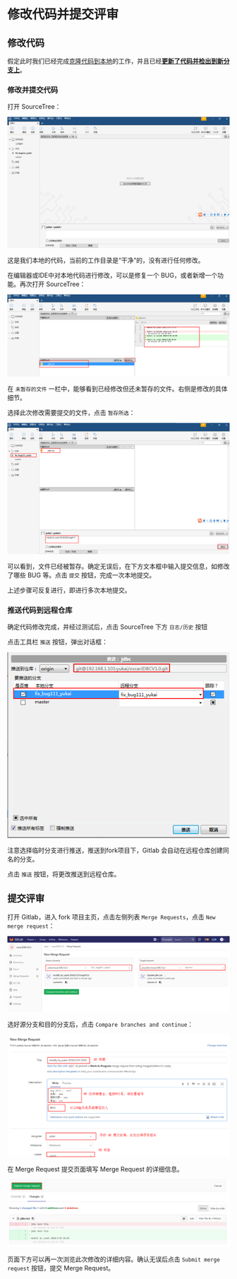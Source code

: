 # 修改代码并提交评审

## 修改代码

假定此时我们已经完成[克隆代码到本地](/setup/clone.md)的工作，并且已经[**更新了代码并检出到新分支上**](/review/update.md)。

### 修改并提交代码

打开 SourceTree：

![](/assets/sourcetree-show-workdir.png)

这是我们本地的代码，当前的工作目录是“干净”的，没有进行任何修改。

在编辑器或IDE中对本地代码进行修改，可以是修复一个 BUG，或者新增一个功能。再次打开 SourceTree：

![](/assets/sourcetree-modify.png)

在 `未暂存的文件` 一栏中，能够看到已经修改但还未暂存的文件。右侧是修改的具体细节。

选择此次修改需要提交的文件，点击 `暂存所选`：

![](/assets/sourcetree-commit.png)

可以看到，文件已经被暂存。确定无误后，在下方文本框中输入提交信息，如修改了哪些  BUG 等。点击 `提交` 按钮，完成一次本地提交。

上述步骤可反复进行，即进行多次本地提交。

### 推送代码到远程仓库

确定代码修改完成，并经过测试后，点击 SourceTree 下方 `日志/历史` 按钮

点击工具栏 `推送` 按钮，弹出对话框：

![](/assets/sourcetree-push.png)

注意选择临时分支进行推送，推送到fork项目下，Gitlab 会自动在远程仓库创建同名的分支。

点击 `推送` 按钮，将更改推送到远程仓库。

## 提交评审

打开 Gitlab，进入 fork 项目主页，点击左侧列表 `Merge Requests`，点击 `New merge request`：

![](/assets/gitlab-mr-create.png)

选好源分支和目的分支后，点击 `Compare branches and continue`：

![](/assets/gitlab-mr-content.png)

在 Merge Request 提交页面填写 Merge Request 的详细信息。

![](/assets/gitlab-mr-submit.png)

页面下方可以再一次浏览此次修改的详细内容。确认无误后点击 `Submit merge request` 按钮，提交 Merge Request。

